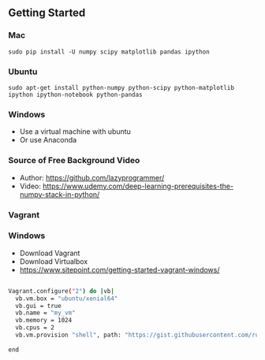 ## Getting Started 

### Mac

`sudo pip install -U numpy scipy matplotlib pandas ipython `

### Ubuntu

`sudo apt-get install python-numpy python-scipy python-matplotlib ipython ipython-notebook python-pandas`

### Windows
- Use a virtual machine with ubuntu
- Or use Anaconda

### Source of Free Background Video
- Author: https://github.com/lazyprogrammer/ 
- Video: https://www.udemy.com/deep-learning-prerequisites-the-numpy-stack-in-python/


### Vagrant

### Windows
- Download Vagrant
- Download Virtualbox
- https://www.sitepoint.com/getting-started-vagrant-windows/

```sh

Vagrant.configure("2") do |vb|
  vb.vm.box = "ubuntu/xenial64"
  vb.gui = true
  vb.name = "my_vm"
  vb.memory = 1024
  vb.cpus = 2
  vb.vm.provision "shell", path: "https://gist.githubusercontent.com/rugbyprof/89601581a9e167be315abc7b3ea28fa9/raw/15c9798b1fe81e95ac5866b32eb18c274532a4d4/ml_ubuntu_setup.sh"
  
end

